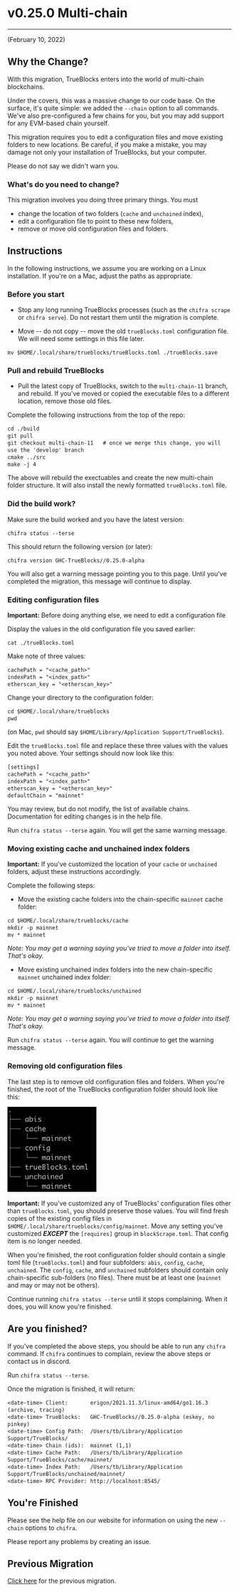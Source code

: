 # v0.25.0 Multi-chain

---

(February 10, 2022)

## Why the Change?

With this migration, TrueBlocks enters into the world of multi-chain blockchains.

Under the covers, this was a massive change to our code base. On the surface, it's quite simple: we added the `--chain` option to all commands. We've also pre-configured a few chains for you, but you may add support for any EVM-based chain yourself.

This migration requires you to edit a configuration files and move existing folders to new locations. Be careful, if you make a mistake, you may damage not only your installation of TrueBlocks, but your computer.

Please do not say we didn't warn you.

### What's do you need to change?

This migration involves you doing three primary things. You must

- change the location of two folders (`cache` and `unchained` index),  
- edit a configuration file to point to these new folders,  
- remove or move old configuration files and folders.

## Instructions

In the following instructions, we assume you are working on a Linux installation. If you're on a Mac, adjust the paths as appropriate.

### Before you start

- Stop any long running TrueBlocks processes (such as the `chifra scrape` or `chifra serve`). Do not restart them until the migration is complete.

- Move -- do not copy -- move the old `trueBlocks.toml` configuration file. We will need some settings in this file later.

```
mv $HOME/.local/share/trueblocks/trueBlocks.toml ./trueBlocks.save
```

### Pull and rebuild TrueBlocks

- Pull the latest copy of TrueBlocks, switch to the `multi-chain-11` branch, and rebuild. If you've moved or copied the executable files to a different location, remove those old files.

Complete the following instructions from the top of the repo:


```
cd ./build
git pull
git checkout multi-chain-11   # once we merge this change, you will use the 'develop' branch
cmake ../src
make -j 4
```

The above will rebuild the exectuables and create the new multi-chain folder structure. It will also install the newly formatted `trueBlocks.toml` file.

### Did the build work?

Make sure the build worked and you have the latest version:

```
chifra status --terse
```

This should return the following version (or later):

```
chifra version GHC-TrueBlocks//0.25.0-alpha
```

You will also get a warning message pointing you to this page. Until you've completed the migration, this message will continue to display.

### Editing configuration files

**Important:** Before doing anything else, we need to edit a configuration file

Display the values in the old configuration file you saved earlier:

```
cat ./trueBlocks.toml
```

Make note of three values:

```
cachePath = "<cache_path>"
indexPath = "<index_path>"
etherscan_key = "<etherscan_key>"
```

Change your directory to the configuration folder:

```
cd $HOME/.local/share/trueblocks
pwd
```

(on Mac, `pwd` should say `$HOME/Library/Application Support/TrueBlocks`).

Edit the `trueBlocks.toml` file and replace these three values with the values you noted above. Your settings should now look like this:

```
[settings]
cachePath = "<cache_path>"
indexPath = "<index_path>"
etherscan_key = "<etherscan_key>"
defaultChain = "mainnet"
```

You may review, but do not modify, the list of available chains. Documentation for editing changes is in the help file.

Run `chifra status --terse` again. You will get the same warning message.

### Moving existing cache and unchained index folders

**Important:** If you've customized the location of your `cache` or `unchained` folders, adjust these instructions accordingly.
 
Complete the following steps:

- Move the existing cache folders into the chain-specific `mainnet` cache folder:

```
cd $HOME/.local/share/trueblocks/cache
mkdir -p mainnet
mv * mainnet
```

*Note: You may get a warning saying you've tried to move a folder into itself. That's okay.*

- Move existing unchained index folders into the new chain-specific `mainnet` unchained index folder:

```
cd $HOME/.local/share/trueblocks/unchained
mkdir -p mainnet
mv * mainnet
```

*Note: You may get a warning saying you've tried to move a folder into itself. That's okay.*

Run `chifra status --terse` again. You will continue to get the warning message.

### Removing old configuration files

The last step is to remove old configuration files and folders. When you're finished, the root of the TrueBlocks configuration folder should look like this:

<img width="200" src="./migration.25.2.png">

**Important:** If you've customized any of TrueBlocks' configuration files other than `trueBlocks.toml`, you should preserve those values. You will find fresh copies of the existing config files in `$HOME/.local/share/trueblocks/config/mainnet`. Move any setting you've customized ***EXCEPT*** the `[requires]` group in `blockScrape.toml`. That config item is no longer needed.

When you're finished, the root configuration folder should contain a single toml file (`trueBlocks.toml`) and four subfolders: `abis`, `config`, `cache`, `unchained`. The `config`, `cache`, and `unchained` subfolders should contain only chain-specific sub-folders (no files). There must be at least one (`mainnet` and may or may not be others).

Continue running `chifra status --terse` until it stops complaining. When it does, you will know you're finished.

## Are you finished?

If you've completed the above steps, you should be able to run any `chifra` command. If `chifra` continues to complain, review the above steps or contact us in discord.

Run `chifra status --terse`.

Once the migration is finished, it will return:

```
<date-time> Client:       erigon/2021.11.3/linux-amd64/go1.16.3 (archive, tracing)
<date-time> TrueBlocks:   GHC-TrueBlocks//0.25.0-alpha (eskey, no pinkey)
<date-time> Config Path:  /Users/tb/Library/Application Support/TrueBlocks/
<date-time> Chain (ids):  mainnet (1,1)
<date-time> Cache Path:   /Users/tb/Library/Application Support/TrueBlocks/cache/mainnet/
<date-time> Index Path:   /Users/tb/Library/Application Support/TrueBlocks/unchained/mainnet/
<date-time> RPC Provider: http://localhost:8545/
```

## You're Finished

Please see the help file on our website for information on using the new `--chain` options to `chifra`.

Please report any problems by creating an issue.

## Previous Migration

[Click here](./README-v0.18.0.md) for the previous migration.
